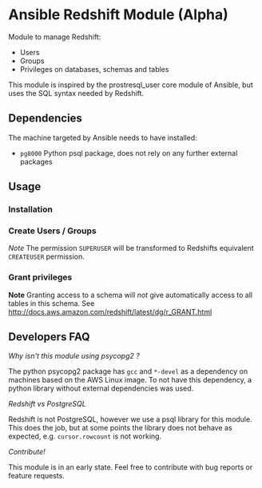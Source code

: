 # Ansible Redshift Module (Alpha)

Module to manage Redshift:
 - Users
 - Groups
 - Privileges on databases, schemas and tables
 
This module is inspired by the prostresql_user core module of Ansible, but uses the SQL syntax needed by Redshift.

 
## Dependencies

The machine targeted by Ansible needs to have installed:

 - `pg8000` Python psql package, does not rely on any further external packages
 
## Usage

### Installation

### Create Users / Groups

*Note* The permission `SUPERUSER` will be transformed to Redshifts equivalent `CREATEUSER` permission.

### Grant privileges

**Note** Granting access to a schema will *not* give automatically access to all tables in this schema.
See http://docs.aws.amazon.com/redshift/latest/dg/r_GRANT.html


 
## Developers FAQ

*Why isn't this module using psycopg2 ?*

The python psycopg2 package has `gcc` and `*-devel` as a dependency on machines based on the AWS Linux image. To
not have this dependency, a python library without external dependencies was used.

*Redshift vs PostgreSQL*

Redshift is not PostgreSQL, however we use a psql library for this module. This does the job, but at some points
the library does not behave as expected, e.g. `cursor.rowcount` is not working.

*Contribute!*

This module is in an early state. Feel free to contribute with bug reports or feature requests.